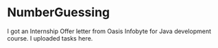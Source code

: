 # NumberGuessing
I got an Internship Offer letter from Oasis Infobyte for Java development course. I uploaded tasks here.
